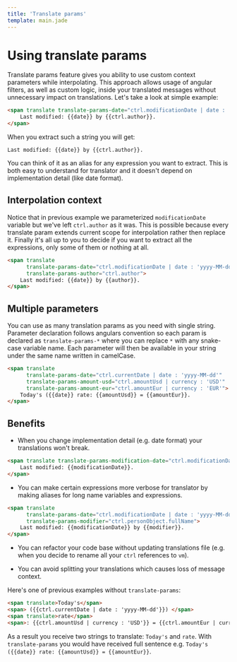 ```yaml
---
title: 'Translate params'
template: main.jade
---
```


# Using translate params

Translate params feature gives you ability to use custom context parameters while interpolating.
This approach allows usage of angular filters, as well as custom logic, inside your translated messages without unnecessary impact on translations.
Let's take a look at simple example:

```html
<span translate translate-params-date="ctrl.modificationDate | date : 'yyyy-MM-dd HH:mm'">
    Last modified: {{date}} by {{ctrl.author}}.
</span>
```

When you extract such a string you will get:

```
Last modified: {{date}} by {{ctrl.author}}.
```

You can think of it as an alias for any expression you want to extract.
This is both easy to understand for translator and it doesn't depend on implementation detail (like date format).

## Interpolation context

Notice that in previous example we parameterized `modificationDate` variable but we've left `ctrl.author` as it was.
This is possible because every translate param extends current scope for interpolation rather then replace it.
Finally it's all up to you to decide if you want to extract all the expressions, only some of them or nothing at all.

```html
<span translate
      translate-params-date="ctrl.modificationDate | date : 'yyyy-MM-dd HH:mm'"
      translate-params-author="ctrl.author">
    Last modified: {{date}} by {{author}}.
</span>
```

## Multiple parameters

You can use as many translation params as you need with single string. Parameter declaration follows angulars convention so each param is declared as `translate-params-*`
where you can replace `*` with any snake-case variable name. Each parameter will then be available in your string under the same name written in camelCase.

```html
<span translate
      translate-params-date="ctrl.currentDate | date : 'yyyy-MM-dd'"
      translate-params-amount-usd="ctrl.amountUsd | currency : 'USD'"
      translate-params-amount-eur="ctrl.amountEur | currency : 'EUR'">
    Today's ({{date}} rate: {{amountUsd}} = {{amountEur}}.
</span>
```


## Benefits

* When you change implementation detail (e.g. date format) your translations won't break.

```html
<span translate translate-params-modification-date="ctrl.modificationDate | date : 'yyyy-MM-dd'">
    Last modified: {{modificationDate}}.
</span>
```

* You can make certain expressions more verbose for translator by making aliases for long name variables and expressions.

```html
<span translate
      translate-params-date="ctrl.modificationDate | date : 'yyyy-MM-dd'"
      translate-params-modifier="ctrl.personObject.fullName">
    Last modified: {{modificationDate}} by {{modifier}}.
</span>
```

* You can refactor your code base without updating translations file (e.g. when you decide to rename all your `ctrl` references to `vm`).

* You can avoid splitting your translations which causes loss of message context.

Here's one of previous examples without `translate-params`:

```html
<span translate>Today's</span>
<span> ({{ctrl.currentDate | date : 'yyyy-MM-dd'}}) </span>
<span translate>rate</span>
<span>: {{ctrl.amountUsd | currency : 'USD'}} = {{ctrl.amountEur | currency : 'EUR'}}</span>
```

As a result you receive two strings to translate: `Today's` and `rate`. With `translate-params` you would have received full sentence e.g.
`Today's ({{date}} rate: {{amountUsd}} = {{amountEur}}`.
